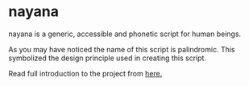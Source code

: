 nayana
======

nayana is a generic, accessible and phonetic script for human beings.

As you may have noticed the name of this script is palindromic. This
symbolized the design principle used in creating this script. 

Read full introduction to the project from [here.](https://www.gnowledge.org/projects/naYana)
